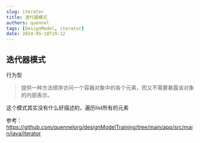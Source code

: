 ```yaml
---
slug: iterator
title: 迭代器模式
authors: quennel
tags: [DesignModel, iterator]
date: 2024-05-10T19:12
---
```


## 迭代器模式
行为型

> 提供一种方法顺序访问一个容器对象中的各个元素，而又不需要暴露该对象的内部表示。

这个模式其实没有什么好描述的，遍历list所有的元素







参考：
https://github.com/quennelorg/designModelTraining/tree/main/app/src/main/java/iterator
